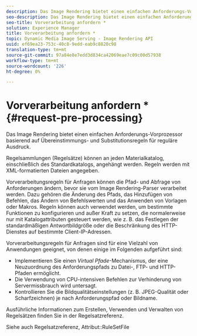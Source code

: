 ```yaml
---
description: Das Image Rendering bietet einen einfachen Anforderungs-Vorprozessor basierend auf Übereinstimmungs- und Substitutionsregeln für reguläre Ausdruck.
seo-description: Das Image Rendering bietet einen einfachen Anforderungs-Vorprozessor basierend auf Übereinstimmungs- und Substitutionsregeln für reguläre Ausdruck.
seo-title: Vorverarbeitung anfordern *
solution: Experience Manager
title: Vorverarbeitung anfordern *
topic: Dynamic Media Image Serving - Image Rendering API
uuid: ef69ea23-753c-40c8-9edd-eab9c8820c98
translation-type: tm+mt
source-git-commit: 97a84e8e7edd3d834ca42069eae7c09c00d57938
workflow-type: tm+mt
source-wordcount: '226'
ht-degree: 0%

---
```



# Vorverarbeitung anfordern *{#request-pre-processing}

Das Image Rendering bietet einen einfachen Anforderungs-Vorprozessor basierend auf Übereinstimmungs- und Substitutionsregeln für reguläre Ausdruck.

Regelsammlungen (Regelsätze) können an jeden Materialkatalog, einschließlich des Standardkatalogs, angehängt werden. Regeln werden mit XML-formatierten Dateien angegeben.

Vorverarbeitungsregeln für Anfragen können die Pfad- und Abfrage von Anforderungen ändern, bevor sie vom Image Rendering-Parser verarbeitet werden. Dazu gehören die Änderung des Pfads, das Hinzufügen von Befehlen, das Ändern von Befehlswerten und das Anwenden von Vorlagen oder Makros. Regeln können auch verwendet werden, um bestimmte Funktionen zu konfigurieren und außer Kraft zu setzen, die normalerweise nur mit Katalogattributen gesteuert werden, wie z. B. das Festlegen der standardmäßigen Antwortbildgröße oder die Beschränkung des HTTP-Dienstes auf bestimmte Client-IP-Adressen.

Vorverarbeitungsregeln für Anfragen sind für eine Vielzahl von Anwendungen geeignet, von denen einige im Folgenden aufgeführt sind:

* Implementieren Sie einen *Virtual Pfade*-Mechanismus, der eine Neuzuordnung des Anforderungspfads zu Datei-, FTP- und HTTP-Pfaden ermöglicht.
* Die Verwendung von CPU-intensiven Befehlen zur Verhinderung von Servermissbrauch wird untersagt.
* Kontrollieren Sie die Bildqualitätseinstellungen (z. B. JPEG-Qualität oder Scharfzeichnen) je nach Anforderungspfad oder Bildname.

Ausführliche Informationen zum Erstellen, Verwenden und Verwalten von Regelsätzen finden Sie in der Regelsatzreferenz.

Siehe auch Regelsatzreferenz, Attribut::RuleSetFile
